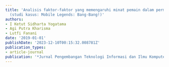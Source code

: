 ```yaml
---
title: 'Analisis faktor-faktor yang memengaruhi minat pemain dalam permainan MOBA
  (studi kasus: Mobile Legends: Bang-Bang!)'
authors:
- I Ketut Sidharta Yogatama
- Agi Putra Kharisma
- Lutfi Fanani
date: '2019-01-01'
publishDate: '2023-12-10T00:15:32.008781Z'
publication_types:
- article-journal
publication: '*Jurnal Pengembangan Teknologi Informasi dan Ilmu Komputer*'
---
```

